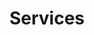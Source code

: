 ---
title: Services
sections:
  - type: secondary_hero_section
    title: Services
    image: images/services-hero-bg-pic.jpeg
  - type: flat_cards_section
    title: Our Services
    cards:
      - title: Printing (Free)
        image: images/services/printing.jpeg
        description: >-
          Forgot to print your assignment? Need some class notes at the last minute? We’ve got you covered! Come on down to the ESS office and we’ll print up to 30 pages for you, in black and white or colour, absolutely free!

      - title: Locker Rental (Free)
        image: images/services/locker.jpeg
        description: >-
          Tired of carrying all those pesky textbooks back and forth with you to campus? We’ve got you covered! Locker rentals for the 2021/2022 academic year are free of charge so come on down to the office and reserve one Today!    

      - title: Merchandise
        image: images/services/merch.png
        description: >-
          Ready to gear up like an engineer? Come to the ESS office to check out all our cool merch! From hoodies to hats and patches, we’ve got something for everyone! Merch can also be purchased through our online store.
          
      - title: Equipment Rentals ($50/Day)
        image: images/services/equipments.png
        description: >-
          Need some equipment? We might be able to help! ESS offers rentals for projectors, speakers, and tables for just $50 per day! Come on down to the office for more information.
  - type: cta_section
    title: Shop Our Merch Online
    subtitle: >-
      Our online store is now open! Get ready to gear up like an engineer with our signature pretty patches, cool crewnecks, awesome accessories, and so much more!
    actions:
      - label: Shop Now
        url: https://engineering-students-society.square.site/
        style: primary
    has_background: true
    background_color: gray      
template: advanced
---